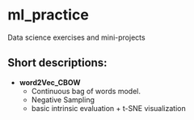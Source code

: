 # ml_practice
Data science exercises and mini-projects
## Short descriptions:
- **word2Vec_CBOW**
  - Continuous bag of words model.
  - Negative Sampling
  - basic intrinsic evaluation + t-SNE visualization
